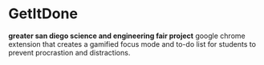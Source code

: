 # GetItDone
**greater san diego science and engineering fair project**
google chrome extension that creates a gamified focus mode and to-do list for students to prevent procrastion and distractions.
